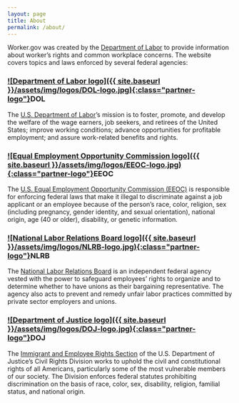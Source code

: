 ```yaml
---
layout: page
title: About
permalink: /about/
---
```


Worker.gov was created by the [Department of Labor](https://www.dol.gov/) to provide information about worker’s rights and common workplace concerns. The website covers topics and laws enforced by several federal agencies:

### [![Department of Labor logo]({{ site.baseurl }}/assets/img/logos/DOL-logo.jpg){:class="partner-logo"}](https://www.dol.gov/)DOL
The [U.S. Department of Labor](https://www.dol.gov/)’s mission is to foster, promote, and develop the welfare of the wage earners, job seekers, and retirees of the United States; improve working conditions; advance opportunities for profitable employment; and assure work-related benefits and rights.

### [![Equal Employment Opportunity Commission logo]({{ site.baseurl }}/assets/img/logos/EEOC-logo.jpg){:class="partner-logo"}](https://www.eeoc.gov/index.cfm)EEOC
The [U.S. Equal Employment Opportunity Commission (EEOC)](https://www.eeoc.gov/index.cfm) is responsible for enforcing federal laws that make it illegal to discriminate against a job applicant or an employee because of the person’s race, color, religion, sex (including pregnancy, gender identity, and sexual orientation), national origin, age (40 or older), disability, or genetic information.

### [![National Labor Relations Board logo]({{ site.baseurl }}/assets/img/logos/NLRB-logo.jpg){:class="partner-logo"}](https://www.nlrb.gov/)NLRB
The [National Labor Relations Board](https://www.nlrb.gov/) is an independent federal agency vested with the power to safeguard employees’ rights to organize and to determine whether to have unions as their bargaining representative. The agency also acts to prevent and remedy unfair labor practices committed by private sector employers and unions.

### [![Department of Justice logo]({{ site.baseurl }}/assets/img/logos/DOJ-logo.jpg){:class="partner-logo"}](https://www.justice.gov/crt/filing-charge)DOJ
The [Immigrant and Employee Rights Section](https://www.justice.gov/crt/immigrant-and-employee-rights-section) of the U.S. Department of Justice’s Civil Rights Division works to uphold the civil and constitutional rights of all Americans, particularly some of the most vulnerable members of our society. The Division enforces federal statutes prohibiting discrimination on the basis of race, color, sex, disability, religion, familial status, and national origin.
